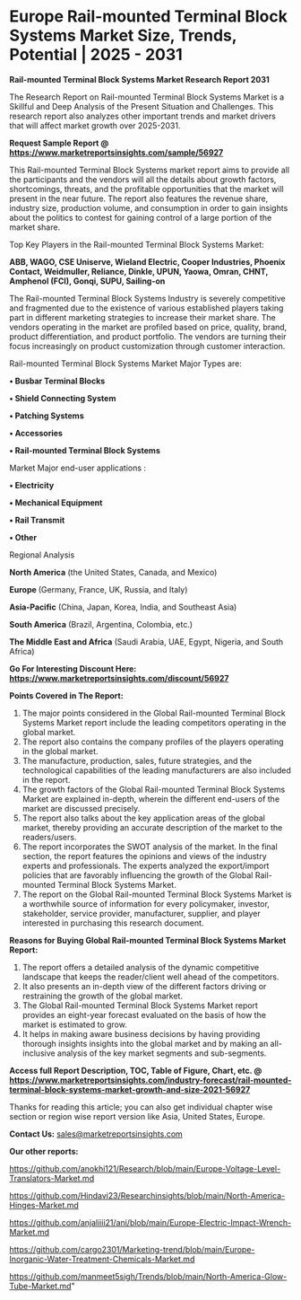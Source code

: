 # Europe Rail-mounted Terminal Block Systems Market Size, Trends, Potential | 2025 - 2031

<strong>Rail-mounted Terminal Block Systems Market Research Report 2031</strong>

The Research Report on Rail-mounted Terminal Block Systems Market is a Skillful and Deep Analysis of the Present Situation and Challenges. This research report also analyzes other important trends and market drivers that will affect market growth over 2025-2031.

<strong>Request Sample Report @ <a href=https://www.marketreportsinsights.com/sample/56927>https://www.marketreportsinsights.com/sample/56927</a></strong>

This Rail-mounted Terminal Block Systems market report aims to provide all the participants and the vendors will all the details about growth factors, shortcomings, threats, and the profitable opportunities that the market will present in the near future. The report also features the revenue share, industry size, production volume, and consumption in order to gain insights about the politics to contest for gaining control of a large portion of the market share.

Top Key Players in the Rail-mounted Terminal Block Systems Market:

<strong>ABB, WAGO, CSE Uniserve, Wieland Electric, Cooper Industries, Phoenix Contact, Weidmuller, Reliance, Dinkle, UPUN, Yaowa, Omran, CHNT, Amphenol (FCI), Gonqi, SUPU, Sailing-on</strong>

The Rail-mounted Terminal Block Systems Industry is severely competitive and fragmented due to the existence of various established players taking part in different marketing strategies to increase their market share. The vendors operating in the market are profiled based on price, quality, brand, product differentiation, and product portfolio. The vendors are turning their focus increasingly on product customization through customer interaction.

Rail-mounted Terminal Block Systems Market Major Types are:

<strong>• Busbar Terminal Blocks

• Shield Connecting System

• Patching Systems

• Accessories

• Rail-mounted Terminal Block Systems</strong>

Market Major end-user applications :

<strong>• Electricity

• Mechanical Equipment

• Rail Transmit

• Other</strong>

Regional Analysis

</u><strong><b>North America</b></strong> (the United States, Canada, and Mexico)

<strong><b>Europe </b></strong>(Germany, France, UK, Russia, and Italy)

<strong><b>Asia-Pacific</b></strong> (China, Japan, Korea, India, and Southeast Asia)

<strong><b>South America</b></strong> (Brazil, Argentina, Colombia, etc.)

<strong><b>The Middle East and Africa</b></strong> (Saudi Arabia, UAE, Egypt, Nigeria, and South Africa)

<strong>Go For Interesting Discount Here: <a href=https://www.marketreportsinsights.com/discount/56927>https://www.marketreportsinsights.com/discount/56927</a></strong>

<strong>Points Covered in The Report:</strong>
<ol>
  <li>The major points considered in the Global Rail-mounted Terminal Block Systems Market report include the leading competitors operating in the global market.</li>
  <li>The report also contains the company profiles of the players operating in the global market.</li>
  <li>The manufacture, production, sales, future strategies, and the technological capabilities of the leading manufacturers are also included in the report.</li>
  <li>The growth factors of the Global Rail-mounted Terminal Block Systems Market are explained in-depth, wherein the different end-users of the market are discussed precisely.</li>
  <li>The report also talks about the key application areas of the global market, thereby providing an accurate description of the market to the readers/users.</li>
  <li>The report incorporates the SWOT analysis of the market. In the final section, the report features the opinions and views of the industry experts and professionals. The experts analyzed the export/import policies that are favorably influencing the growth of the Global Rail-mounted Terminal Block Systems Market.</li>
  <li>The report on the Global Rail-mounted Terminal Block Systems Market is a worthwhile source of information for every policymaker, investor, stakeholder, service provider, manufacturer, supplier, and player interested in purchasing this research document.</li>
</ol>
<strong>Reasons for Buying Global Rail-mounted Terminal Block Systems Market Report:</strong>

<ol>
  <li>The report offers a detailed analysis of the dynamic competitive landscape that keeps the reader/client well ahead of the competitors.</li>
  <li>It also presents an in-depth view of the different factors driving or restraining the growth of the global market.</li>
  <li>The Global Rail-mounted Terminal Block Systems Market report provides an eight-year forecast evaluated on the basis of how the market is estimated to grow.</li>
  <li>It helps in making aware business decisions by having providing thorough insights insights into the global market and by making an all-inclusive analysis of the key market segments and sub-segments.</li>
</ol>
<strong>Access full Report Description, TOC, Table of Figure, Chart, etc. @ <a href=https://www.marketreportsinsights.com/industry-forecast/rail-mounted-terminal-block-systems-market-growth-and-size-2021-56927>https://www.marketreportsinsights.com/industry-forecast/rail-mounted-terminal-block-systems-market-growth-and-size-2021-56927</a></strong>


Thanks for reading this article; you can also get individual chapter wise section or region wise report version like Asia, United States, Europe.

<strong>Contact Us:</strong>
sales@marketreportsinsights.com

<strong>Our other reports:</strong>

<a href=https://github.com/anokhi121/Research/blob/main/Europe-Voltage-Level-Translators-Market.md>https://github.com/anokhi121/Research/blob/main/Europe-Voltage-Level-Translators-Market.md</a>

<a href=https://github.com/Hindavi23/Researchinsights/blob/main/North-America-Hinges-Market.md>https://github.com/Hindavi23/Researchinsights/blob/main/North-America-Hinges-Market.md</a>

<a href=https://github.com/anjaliiii21/ani/blob/main/Europe-Electric-Impact-Wrench-Market.md>https://github.com/anjaliiii21/ani/blob/main/Europe-Electric-Impact-Wrench-Market.md</a>

<a href=https://github.com/cargo2301/Marketing-trend/blob/main/Europe-Inorganic-Water-Treatment-Chemicals-Market.md>https://github.com/cargo2301/Marketing-trend/blob/main/Europe-Inorganic-Water-Treatment-Chemicals-Market.md</a>

<a href=https://github.com/manmeet5sigh/Trends/blob/main/North-America-Glow-Tube-Market.md>https://github.com/manmeet5sigh/Trends/blob/main/North-America-Glow-Tube-Market.md</a>"
